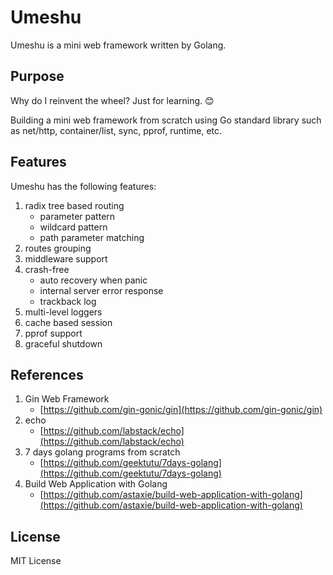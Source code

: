 # Umeshu
Umeshu is a mini web framework written by Golang.

## Purpose
Why do I reinvent the wheel? Just for learning. 😊

Building a mini web framework from scratch using Go standard library such as net/http, container/list, sync, pprof, runtime, etc.


## Features

Umeshu has the following features:

1. radix tree based routing
	- parameter pattern
	- wildcard pattern
	- path parameter matching
2. routes grouping
3. middleware support
4. crash-free
	- auto recovery when panic
	- internal server error response
	- trackback log
5. multi-level loggers
6. cache based session
7. pprof support
8. graceful shutdown


## References
1. Gin Web Framework
	* [https://github.com/gin-gonic/gin](https://github.com/gin-gonic/gin)
2. echo
	* [https://github.com/labstack/echo](https://github.com/labstack/echo)
3. 7 days golang programs from scratch
	* [https://github.com/geektutu/7days-golang](https://github.com/geektutu/7days-golang)
4. Build Web Application with Golang
	* [https://github.com/astaxie/build-web-application-with-golang](https://github.com/astaxie/build-web-application-with-golang)

## License
MIT License
